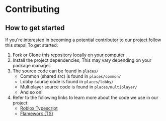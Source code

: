 
# **Contributing**

## How to get started
If you're interested in becoming a potential contributor to our project follow this steps! To get started:

1. Fork or Clone this repository locally on your computer
2. Install the project dependencies; This may vary depending on your package manager.
3. The source code can be found in `places/`
	- Common (shared src) is found in `places/common/`
	- Lobby source code is found in `places/lobby/`
	- Multiplayer source code is found in `places/multiplayer/`
	- And so on!
4. Refer to the following links to learn more about the code we use in our project:
	- [Roblox Typescript](https://roblox-ts.com/)
	- [Flamework (TS)](https://fireboltofdeath.dev/docs/flamework/)